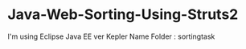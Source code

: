 Java-Web-Sorting-Using-Struts2
==============================
I'm using Eclipse Java EE ver Kepler
Name Folder : sortingtask
